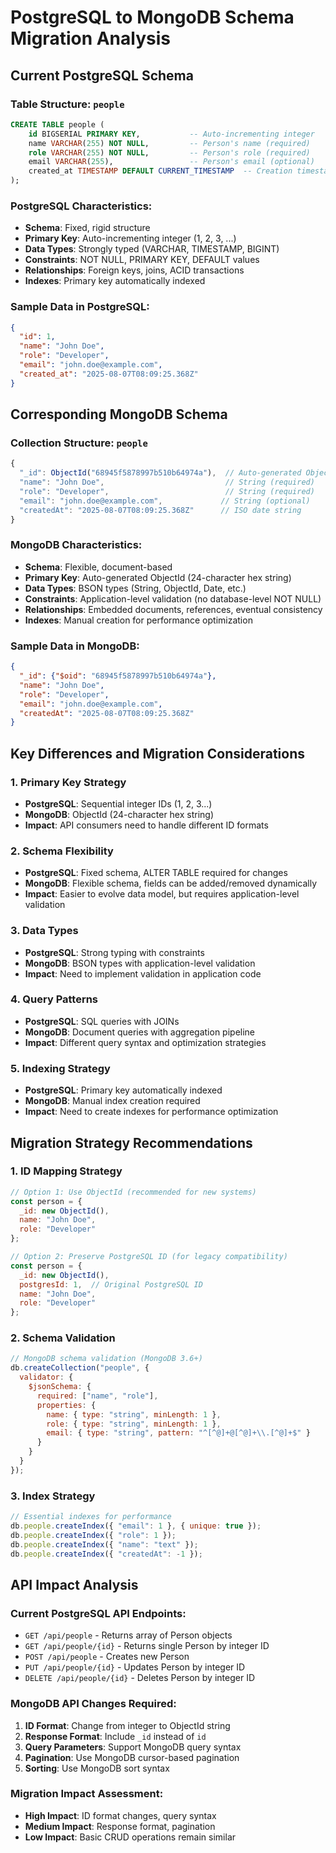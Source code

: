 # PostgreSQL to MongoDB Schema Migration Analysis

## Current PostgreSQL Schema

### Table Structure: `people`
```sql
CREATE TABLE people (
    id BIGSERIAL PRIMARY KEY,           -- Auto-incrementing integer
    name VARCHAR(255) NOT NULL,         -- Person's name (required)
    role VARCHAR(255) NOT NULL,         -- Person's role (required)
    email VARCHAR(255),                 -- Person's email (optional)
    created_at TIMESTAMP DEFAULT CURRENT_TIMESTAMP  -- Creation timestamp
);
```

### PostgreSQL Characteristics:
- **Schema**: Fixed, rigid structure
- **Primary Key**: Auto-incrementing integer (1, 2, 3, ...)
- **Data Types**: Strongly typed (VARCHAR, TIMESTAMP, BIGINT)
- **Constraints**: NOT NULL, PRIMARY KEY, DEFAULT values
- **Relationships**: Foreign keys, joins, ACID transactions
- **Indexes**: Primary key automatically indexed

### Sample Data in PostgreSQL:
```json
{
  "id": 1,
  "name": "John Doe",
  "role": "Developer",
  "email": "john.doe@example.com",
  "created_at": "2025-08-07T08:09:25.368Z"
}
```

## Corresponding MongoDB Schema

### Collection Structure: `people`
```javascript
{
  "_id": ObjectId("68945f5878997b510b64974a"),  // Auto-generated ObjectId
  "name": "John Doe",                           // String (required)
  "role": "Developer",                          // String (required)
  "email": "john.doe@example.com",             // String (optional)
  "createdAt": "2025-08-07T08:09:25.368Z"      // ISO date string
}
```

### MongoDB Characteristics:
- **Schema**: Flexible, document-based
- **Primary Key**: Auto-generated ObjectId (24-character hex string)
- **Data Types**: BSON types (String, ObjectId, Date, etc.)
- **Constraints**: Application-level validation (no database-level NOT NULL)
- **Relationships**: Embedded documents, references, eventual consistency
- **Indexes**: Manual creation for performance optimization

### Sample Data in MongoDB:
```json
{
  "_id": {"$oid": "68945f5878997b510b64974a"},
  "name": "John Doe",
  "role": "Developer",
  "email": "john.doe@example.com",
  "createdAt": "2025-08-07T08:09:25.368Z"
}
```

## Key Differences and Migration Considerations

### 1. Primary Key Strategy
- **PostgreSQL**: Sequential integer IDs (1, 2, 3...)
- **MongoDB**: ObjectId (24-character hex string)
- **Impact**: API consumers need to handle different ID formats

### 2. Schema Flexibility
- **PostgreSQL**: Fixed schema, ALTER TABLE required for changes
- **MongoDB**: Flexible schema, fields can be added/removed dynamically
- **Impact**: Easier to evolve data model, but requires application-level validation

### 3. Data Types
- **PostgreSQL**: Strong typing with constraints
- **MongoDB**: BSON types with application-level validation
- **Impact**: Need to implement validation in application code

### 4. Query Patterns
- **PostgreSQL**: SQL queries with JOINs
- **MongoDB**: Document queries with aggregation pipeline
- **Impact**: Different query syntax and optimization strategies

### 5. Indexing Strategy
- **PostgreSQL**: Primary key automatically indexed
- **MongoDB**: Manual index creation required
- **Impact**: Need to create indexes for performance optimization

## Migration Strategy Recommendations

### 1. ID Mapping Strategy
```javascript
// Option 1: Use ObjectId (recommended for new systems)
const person = {
  _id: new ObjectId(),
  name: "John Doe",
  role: "Developer"
};

// Option 2: Preserve PostgreSQL ID (for legacy compatibility)
const person = {
  _id: new ObjectId(),
  postgresId: 1,  // Original PostgreSQL ID
  name: "John Doe",
  role: "Developer"
};
```

### 2. Schema Validation
```javascript
// MongoDB schema validation (MongoDB 3.6+)
db.createCollection("people", {
  validator: {
    $jsonSchema: {
      required: ["name", "role"],
      properties: {
        name: { type: "string", minLength: 1 },
        role: { type: "string", minLength: 1 },
        email: { type: "string", pattern: "^[^@]+@[^@]+\\.[^@]+$" }
      }
    }
  }
});
```

### 3. Index Strategy
```javascript
// Essential indexes for performance
db.people.createIndex({ "email": 1 }, { unique: true });
db.people.createIndex({ "role": 1 });
db.people.createIndex({ "name": "text" });
db.people.createIndex({ "createdAt": -1 });
```

## API Impact Analysis

### Current PostgreSQL API Endpoints:
- `GET /api/people` - Returns array of Person objects
- `GET /api/people/{id}` - Returns single Person by integer ID
- `POST /api/people` - Creates new Person
- `PUT /api/people/{id}` - Updates Person by integer ID
- `DELETE /api/people/{id}` - Deletes Person by integer ID

### MongoDB API Changes Required:
1. **ID Format**: Change from integer to ObjectId string
2. **Response Format**: Include `_id` instead of `id`
3. **Query Parameters**: Support MongoDB query syntax
4. **Pagination**: Use MongoDB cursor-based pagination
5. **Sorting**: Use MongoDB sort syntax

### Migration Impact Assessment:
- **High Impact**: ID format changes, query syntax
- **Medium Impact**: Response format, pagination
- **Low Impact**: Basic CRUD operations remain similar
